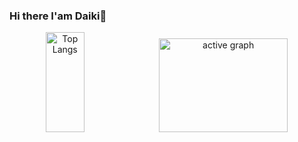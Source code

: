 ### Hi there I'am Daiki👋

<!--
**daikiyano/daikiyano** is a ✨ _special_ ✨ repository because its `README.md` (this file) appears on your GitHub profile.

Here are some ideas to get you started:

- 🔭 I’m currently working on ...
- 🌱 I’m currently learning ...
- 👯 I’m looking to collaborate on ...
- 🤔 I’m looking for help with ...
- 💬 Ask me about ...
- 📫 How to reach me: ...
- 😄 Pronouns: ...
- ⚡ Fun fact: ...
-->


<div align="center"> 
  <img alt="Top Langs" height="160px" width="35%" src="https://github-readme-stats.vercel.app/api/top-langs/?username=daikiyano&layout=compact&show_icons=true&theme=onedark&langs_count=6" />
  <img alt="active graph" height="150px" width="64%" src="https://github-profile-summary-cards.vercel.app/api/cards/profile-details?username=daikiyano&theme=github_dark" />
</div>
